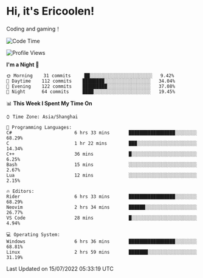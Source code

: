 # Hi, it's Ericoolen!
Coding and gaming！

<!--START_SECTION:waka-->
![Code Time](http://img.shields.io/badge/Code%20Time-330%20hrs%208%20mins-blue)

![Profile Views](http://img.shields.io/badge/Profile%20Views-2-blue)

**I'm a Night 🦉** 

```text
🌞 Morning    31 commits     ██░░░░░░░░░░░░░░░░░░░░░░░   9.42% 
🌆 Daytime    112 commits    ████████░░░░░░░░░░░░░░░░░   34.04% 
🌃 Evening    122 commits    █████████░░░░░░░░░░░░░░░░   37.08% 
🌙 Night      64 commits     ████░░░░░░░░░░░░░░░░░░░░░   19.45%

```


📊 **This Week I Spent My Time On** 

```text
⌚︎ Time Zone: Asia/Shanghai

💬 Programming Languages: 
C#                       6 hrs 33 mins       █████████████████░░░░░░░░   68.29% 
C                        1 hr 22 mins        ███░░░░░░░░░░░░░░░░░░░░░░   14.34% 
C++                      36 mins             █░░░░░░░░░░░░░░░░░░░░░░░░   6.25% 
Bash                     15 mins             ░░░░░░░░░░░░░░░░░░░░░░░░░   2.67% 
Lua                      12 mins             ░░░░░░░░░░░░░░░░░░░░░░░░░   2.15%

🔥 Editors: 
Rider                    6 hrs 33 mins       █████████████████░░░░░░░░   68.29% 
Neovim                   2 hrs 34 mins       ██████░░░░░░░░░░░░░░░░░░░   26.77% 
VS Code                  28 mins             █░░░░░░░░░░░░░░░░░░░░░░░░   4.94%

💻 Operating System: 
Windows                  6 hrs 36 mins       █████████████████░░░░░░░░   68.81% 
Linux                    2 hrs 59 mins       ███████░░░░░░░░░░░░░░░░░░   31.19%

```


 Last Updated on 15/07/2022 05:33:19 UTC
<!--END_SECTION:waka-->

